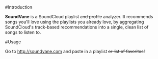 #Introduction

**SoundVane** is a SoundCloud playlist ~~and profile~~ analyzer.  It recommends songs you'll love using the playlists you already love, by aggregating SoundCloud's track-based recommendations into a single, clean list of songs to listen to.

#Usage

Go to http://soundvane.com and paste in a playlist ~~or list of favorites~~!
